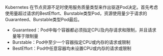 Kubernetes 在节点资源不足时使用服务质量类型来作出驱逐Pod决定。首先考虑使用量超过请求的BestEffort、Burstable类型Pod，资源使用量少于请求的Guaranteed、Burstable类型Pod最后。

- Guaranteed：Pod中每个容器都必须指定CPU及内存请求和限制，并且请求量等于限制量
- Burstable：Pod中至少一个容器指定CPU或内存的请求或限制
- BestEffort：Pod中任意容器均未设置CPU或内存的请求或限制
